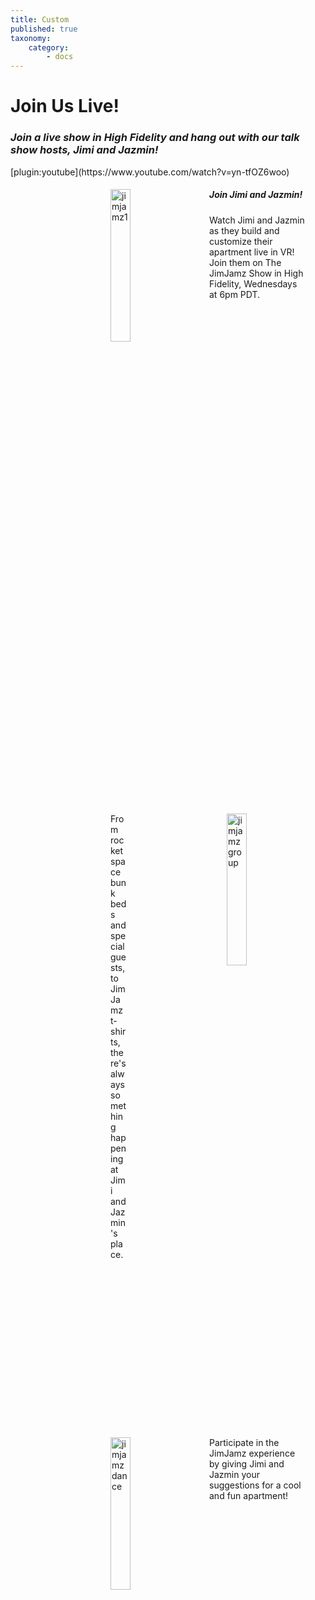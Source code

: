 ```yaml
---
title: Custom
published: true
taxonomy:
    category:
        - docs
---
```


<!--While modifying the content of this page, ensure to only replace the text and image and video URL information. Contact Nimisha to make changes to the design. -->
<div id="sec-pg-title">
  <h1>Join Us Live!</h1>
  <h3><i>Join a live show in High Fidelity and hang out with our talk show hosts, Jimi and Jazmin!</i></h3>
</div>
<div id="video-container">
[plugin:youtube](https://www.youtube.com/watch?v=yn-tfOZ6woo)
</div>
<div id="sec-pg-body-1">
<img src="/sec-pg/jim-jamz/jimjamz-forefront.png" alt="jimjamz1" style="float: left; vertical-align:middle; margin-left: 10rem; margin-right: 2rem;" width=25% title="Handshake Swirl"><span style="vertical-align:middle;"><h5 class="#sec-pg-body-1">Join Jimi and Jazmin!</h5><p style="margin-right: 2rem;">Watch Jimi and Jazmin as they build and customize their apartment live in VR! Join them on The JimJamz Show in High Fidelity, Wednesdays at 6pm PDT.</p>
<p style="clear: both;">
</div>
<div id="sec-pg-body-2">
<img src="/sec-pg/jim-jamz/jimjamz-group.png" alt="jimjamz group" style="float: right; vertical-align:middle; margin-right: 2rem; margin-left: 10rem;" width=25% title="Connections"><span style="vertical-align:middle;"><h5 class="#sec-pg-body-2" style="margin-left: 10rem;"></h5><p style="margin-left: 10rem;">From rocket space bunk beds and special guests, to JimJamz t-shirts, there's always something happening at Jimi and Jazmin's place.</p>
<p style="clear: both;"></p>
</div>
<div id="sec-pg-body-3">
<img src="/sec-pg/jim-jamz/jimjamz-dance.png" alt="jimjamz dance" style="float: left; vertical-align:middle; margin-left: 10rem; margin-right: 2rem;" width=25% title="Hand in hand"><span style="vertical-align:middle;"><h5 class="#sec-pg-body-3"></h5><p style="margin-right: 2rem;">Participate in the JimJamz experience by giving Jimi and Jazmin your suggestions for a cool and fun apartment!</p>
</div>